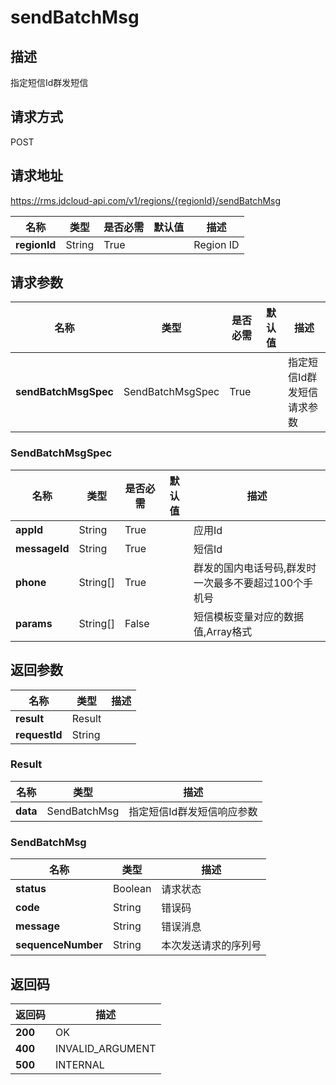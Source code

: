 # sendBatchMsg


## 描述
指定短信Id群发短信

## 请求方式
POST

## 请求地址
https://rms.jdcloud-api.com/v1/regions/{regionId}/sendBatchMsg

|名称|类型|是否必需|默认值|描述|
|---|---|---|---|---|
|**regionId**|String|True| |Region ID|

## 请求参数
|名称|类型|是否必需|默认值|描述|
|---|---|---|---|---|
|**sendBatchMsgSpec**|SendBatchMsgSpec|True| |指定短信Id群发短信请求参数|

### SendBatchMsgSpec
|名称|类型|是否必需|默认值|描述|
|---|---|---|---|---|
|**appId**|String|True| |应用Id|
|**messageId**|String|True| |短信Id|
|**phone**|String[]|True| |群发的国内电话号码,群发时一次最多不要超过100个手机号|
|**params**|String[]|False| |短信模板变量对应的数据值,Array格式|

## 返回参数
|名称|类型|描述|
|---|---|---|
|**result**|Result| |
|**requestId**|String| |

### Result
|名称|类型|描述|
|---|---|---|
|**data**|SendBatchMsg|指定短信Id群发短信响应参数|
### SendBatchMsg
|名称|类型|描述|
|---|---|---|
|**status**|Boolean|请求状态|
|**code**|String|错误码|
|**message**|String|错误消息|
|**sequenceNumber**|String|本次发送请求的序列号|

## 返回码
|返回码|描述|
|---|---|
|**200**|OK|
|**400**|INVALID_ARGUMENT|
|**500**|INTERNAL|

